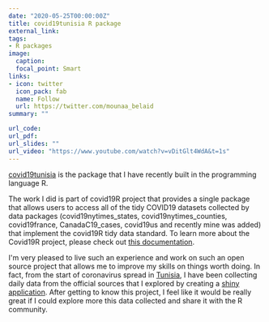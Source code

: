 ```yaml
---
date: "2020-05-25T00:00:00Z"
title: covid19tunisia R package
external_link: 
tags:
- R packages
image: 
  caption: 
  focal_point: Smart
links:
- icon: twitter
  icon_pack: fab
  name: Follow
  url: https://twitter.com/mounaa_belaid
summary: ""

url_code: 
url_pdf: 
url_slides: ""
url_video: "https://www.youtube.com/watch?v=vDitGlt4WdA&t=1s"
---
```


[covid19tunisia](https://github.com/MounaBelaid/covid19tunisia) is the package that I have recently built in the programming language R.

The work I did is part of covid19R project that provides a single package that allows users to access all of the tidy COVID19 datasets collected by data packages (covid19nytimes_states, covid19nytimes_counties, covid19france, CanadaC19_cases, covid19us and recently mine was added) that implement the covid19R tidy data standard. To learn more about the Covid19R project, please check out [this documentation](https://covid19r.github.io/documentation/).

I'm very pleased to live such an experience and work on such an open source project that allows me to improve my skills on things worth doing. In fact, from the start of coronavirus spread in [Tunisia](https://en.wikipedia.org/wiki/Tunisia), I have been collecting daily data from the official sources that I explored by creating a [shiny application](https://mounabelaid.shinyapps.io/coronavirus/). After getting to know this project, I feel like it would be really great if I could explore more this data collected and share it with the R community.

